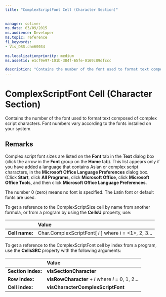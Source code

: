```yaml
---
title: "ComplexScriptFont Cell (Character Section)"
 
 
manager: soliver
ms.date: 03/09/2015
ms.audience: Developer
ms.topic: reference
f1_keywords:
- Vis_DSS.chm60034
 
ms.localizationpriority: medium
ms.assetid: e1cf9e97-101b-384f-65fe-0169c89dfccc

description: "Contains the number of the font used to format text composed of complex script characters. Font numbers vary according to the fonts installed on your system."
---
```


# ComplexScriptFont Cell (Character Section)

Contains the number of the font used to format text composed of complex script characters. Font numbers vary according to the fonts installed on your system. 
  
## Remarks

Complex script font sizes are listed on the **Font** tab in the **Text** dialog box (click the arrow in the **Font** group on the **Home** tab). This list appears only if you have added a language that contains Asian or complex script characters, in the **Microsoft Office Language Preferences** dialog box. (Click **Start**, click **All Programs**, click **Microsoft Office**, click **Microsoft Office Tools**, and then click **Microsoft Office Language Preferences**.
  
The number 0 (zero) means no font is specified. The Latin font or default fonts are used.
  
To get a reference to the ComplexScriptSize cell by name from another formula, or from a program by using the **CellsU** property, use: 
  
||Value |
|:-----|:-----|
|**Cell name:**  <br/> |Char.ComplexScriptFont[ *i*  ]           where  *i*  = <1>, 2, 3... |
   
To get a reference to the ComplexScriptFont cell by index from a program, use the **CellsSRC** property with the following arguments: 
  
||Value |
|:-----|:-----|
|**Section index:**  <br/> |**visSectionCharacter** <br/> |
|**Row index:**  <br/> |**visRowCharacter** +  *i*           where  *i*  = 0, 1, 2... |
|**Cell index:**  <br/> |**visCharacterComplexScriptFont** <br/> |
   

